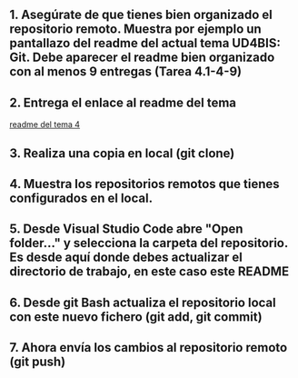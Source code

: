 ## 1. Asegúrate de que tienes bien organizado el repositorio remoto. Muestra por ejemplo un pantallazo del readme del actual tema  UD4BIS: Git. Debe aparecer el readme bien organizado con al menos 9 entregas (Tarea 4.1-4-9)

## 2. Entrega el enlace al readme del tema
[readme del tema 4](./README.md)

## 3. Realiza una copia en local (git clone)

## 4. Muestra los repositorios remotos que tienes configurados en el local.

## 5. Desde Visual Studio Code abre "Open folder..." y selecciona la carpeta del repositorio. Es desde aquí donde debes actualizar el directorio de trabajo, en este caso este README

## 6. Desde git Bash actualiza el repositorio local con este nuevo fichero (git add, git commit)

## 7. Ahora envía los cambios al repositorio remoto (git push)
